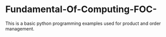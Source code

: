 # Fundamental-Of-Computing-FOC-
This is a basic python programming examples used for product and order management. 
